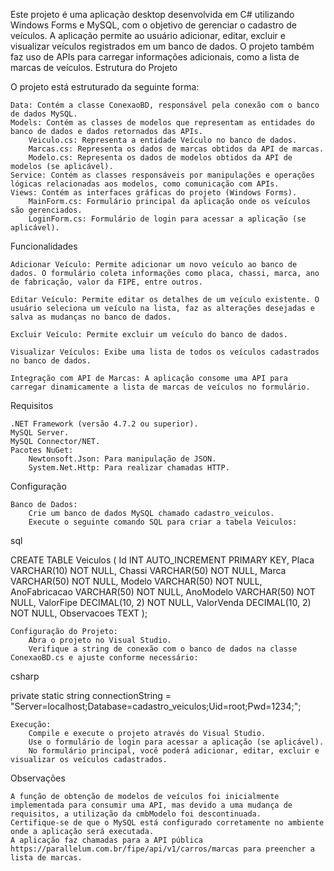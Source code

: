Este projeto é uma aplicação desktop desenvolvida em C# utilizando Windows Forms e MySQL, com o objetivo de gerenciar o cadastro de veículos. A aplicação permite ao usuário adicionar, editar, excluir e visualizar veículos registrados em um banco de dados. O projeto também faz uso de APIs para carregar informações adicionais, como a lista de marcas de veículos.
Estrutura do Projeto

O projeto está estruturado da seguinte forma:

    Data: Contém a classe ConexaoBD, responsável pela conexão com o banco de dados MySQL.
    Models: Contém as classes de modelos que representam as entidades do banco de dados e dados retornados das APIs.
        Veiculo.cs: Representa a entidade Veículo no banco de dados.
        Marcas.cs: Representa os dados de marcas obtidos da API de marcas.
        Modelo.cs: Representa os dados de modelos obtidos da API de modelos (se aplicável).
    Service: Contém as classes responsáveis por manipulações e operações lógicas relacionadas aos modelos, como comunicação com APIs.
    Views: Contém as interfaces gráficas do projeto (Windows Forms).
        MainForm.cs: Formulário principal da aplicação onde os veículos são gerenciados.
        LoginForm.cs: Formulário de login para acessar a aplicação (se aplicável).

Funcionalidades

    Adicionar Veículo: Permite adicionar um novo veículo ao banco de dados. O formulário coleta informações como placa, chassi, marca, ano de fabricação, valor da FIPE, entre outros.

    Editar Veículo: Permite editar os detalhes de um veículo existente. O usuário seleciona um veículo na lista, faz as alterações desejadas e salva as mudanças no banco de dados.

    Excluir Veículo: Permite excluir um veículo do banco de dados.

    Visualizar Veículos: Exibe uma lista de todos os veículos cadastrados no banco de dados.

    Integração com API de Marcas: A aplicação consome uma API para carregar dinamicamente a lista de marcas de veículos no formulário.

Requisitos

    .NET Framework (versão 4.7.2 ou superior).
    MySQL Server.
    MySQL Connector/NET.
    Pacotes NuGet:
        Newtonsoft.Json: Para manipulação de JSON.
        System.Net.Http: Para realizar chamadas HTTP.

Configuração

    Banco de Dados:
        Crie um banco de dados MySQL chamado cadastro_veiculos.
        Execute o seguinte comando SQL para criar a tabela Veiculos:

sql

CREATE TABLE Veiculos (
    Id INT AUTO_INCREMENT PRIMARY KEY,
    Placa VARCHAR(10) NOT NULL,
    Chassi VARCHAR(50) NOT NULL,
    Marca VARCHAR(50) NOT NULL,
    Modelo VARCHAR(50) NOT NULL,
    AnoFabricacao VARCHAR(50) NOT NULL,
    AnoModelo VARCHAR(50) NOT NULL,
    ValorFipe DECIMAL(10, 2) NOT NULL,
    ValorVenda DECIMAL(10, 2) NOT NULL,
    Observacoes TEXT
);

    Configuração do Projeto:
        Abra o projeto no Visual Studio.
        Verifique a string de conexão com o banco de dados na classe ConexaoBD.cs e ajuste conforme necessário:

csharp

private static string connectionString = "Server=localhost;Database=cadastro_veiculos;Uid=root;Pwd=1234;";

    Execução:
        Compile e execute o projeto através do Visual Studio.
        Use o formulário de login para acessar a aplicação (se aplicável).
        No formulário principal, você poderá adicionar, editar, excluir e visualizar os veículos cadastrados.

Observações

    A função de obtenção de modelos de veículos foi inicialmente implementada para consumir uma API, mas devido a uma mudança de requisitos, a utilização da cmbModelo foi descontinuada.
    Certifique-se de que o MySQL está configurado corretamente no ambiente onde a aplicação será executada.
    A aplicação faz chamadas para a API pública https://parallelum.com.br/fipe/api/v1/carros/marcas para preencher a lista de marcas.
